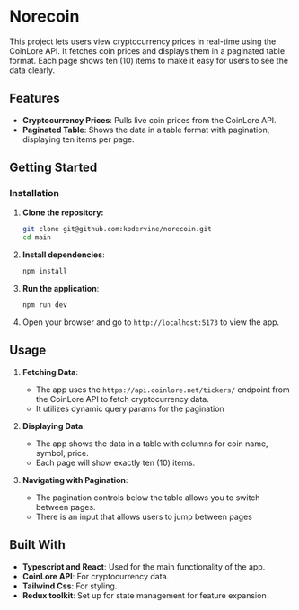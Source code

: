 # Norecoin

This project lets users view cryptocurrency prices in real-time using the CoinLore API. It fetches coin prices and displays them in a paginated table format. Each page shows ten (10) items to make it easy for users to see the data clearly.

## Features

- **Cryptocurrency Prices**: Pulls live coin prices from the CoinLore API.
- **Paginated Table**: Shows the data in a table format with pagination, displaying ten items per page.

## Getting Started

### Installation

1. **Clone the repository:**

   ```bash
   git clone git@github.com:kodervine/norecoin.git
   cd main
   ```

2. **Install dependencies**:

   ```bash
   npm install
   ```

3. **Run the application**:

   ```bash
   npm run dev
   ```

4. Open your browser and go to `http://localhost:5173` to view the app.

## Usage

1. **Fetching Data**:

   - The app uses the `https://api.coinlore.net/tickers/` endpoint from the CoinLore API to fetch cryptocurrency data.
   - It utilizes dynamic query params for the pagination

2. **Displaying Data**:

   - The app shows the data in a table with columns for coin name, symbol, price.
   - Each page will show exactly ten (10) items.

3. **Navigating with Pagination**:
   - The pagination controls below the table allows you to switch between pages.
   - There is an input that allows users to jump between pages

## Built With

- **Typescript and React**: Used for the main functionality of the app.
- **CoinLore API**: For cryptocurrency data.
- **Tailwind Css**: For styling.
- **Redux toolkit**: Set up for state management for feature expansion

